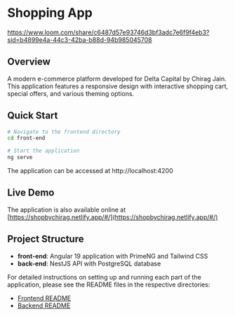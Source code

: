 # Shopping App
https://www.loom.com/share/c6487d57e93746d3bf3adc7e6f9f4eb3?sid=b4899e4a-44c3-42ba-b88d-94b985045708
## Overview
A modern e-commerce platform developed for Delta Capital by Chirag Jain. This application features a responsive design with interactive shopping cart, special offers, and various theming options.

## Quick Start

```bash
# Navigate to the frontend directory
cd front-end

# Start the application
ng serve
```

The application can be accessed at http://localhost:4200

## Live Demo
The application is also available online at [https://shopbychirag.netlify.app/#/](https://shopbychirag.netlify.app/#/)

## Project Structure
- **front-end**: Angular 19 application with PrimeNG and Tailwind CSS
- **back-end**: NestJS API with PostgreSQL database

For detailed instructions on setting up and running each part of the application, please see the README files in the respective directories:
- [Frontend README](./front-end/README.md)
- [Backend README](./back-end/README.md)
